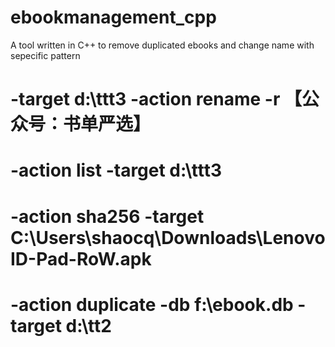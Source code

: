 # ebookmanagement_cpp
A tool written in C++ to remove duplicated ebooks and change name with sepecific pattern

# -target d:\ttt3 -action rename -r 【公众号：书单严选】
# -action list -target d:\ttt3
# -action sha256 -target C:\Users\shaocq\Downloads\LenovoID-Pad-RoW.apk
# -action duplicate -db f:\ebook.db -target d:\tt2
